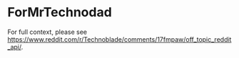 # ForMrTechnodad
For full context, please see https://www.reddit.com/r/Technoblade/comments/17fmpaw/off_topic_reddit_api/.
